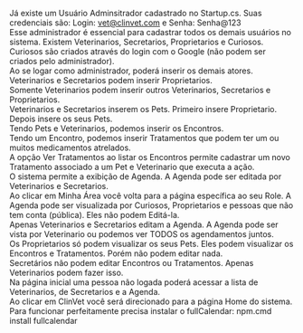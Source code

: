 Já existe um Usuário Adminsitrador cadastrado no Startup.cs. Suas credenciais são: Login: vet@clinvet.com e Senha: Senha@123  
Esse administrador é essencial para cadastrar todos os demais usuários no sistema. Existem Veterinarios, Secretarios, Proprietarios e Curiosos.  
Curiosos são criados através do login com o Google (não podem ser criados pelo administrador).  
Ao se logar como administrador, poderá inserir os demais atores.  
Veterinarios e Secretarios podem inserir Proprietarios.  
Somente Veterinarios podem inserir outros Veterinarios, Secretarios e Proprietarios.  
Veterinarios e Secretarios inserem os Pets.
Primeiro insere Proprietario. Depois insere os seus Pets.  
Tendo Pets e Veterinarios, podemos inserir os Encontros.  
Tendo um Encontro, podemos inserir Tratamentos que podem ter um ou muitos medicamentos atrelados.  
A opção Ver Tratamentos ao listar os Encontros permite cadastrar um novo Tratamento associado a um Pet e Veterinario que executa a ação.  
O sistema permite a exibição de Agenda. A Agenda pode ser editada por Veterinarios e Secretarios.  
Ao clicar em Minha Área você volta para a página específica ao seu Role.
A Agenda pode ser visualizada por Curiosos, Proprietarios e pessoas que não tem conta (pública). Eles não podem Editá-la.  
Apenas Veterinarios e Secretarios editam a Agenda. A Agenda pode ser vista por Veterinario ou podemos ver TODOS os agendamentos juntos.  
Os Proprietarios só podem visualizar os seus Pets. Eles podem visualizar os Encontros e Tratamentos. Porém não podem editar nada.  
Secretários não podem editar Encontros ou Tratamentos. Apenas Veterinarios podem fazer isso.  
Na página inicial uma pessoa não logada poderá acessar a lista de Veterinarios, de Secretarios e a Agenda.  
Ao clicar em ClinVet você será direcionado para a página Home do sistema.
Para funcionar perfeitamente precisa instalar o fullCalendar: npm.cmd install fullcalendar
